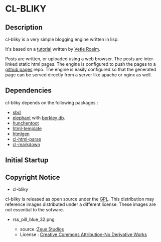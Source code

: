 # CL-BLIKY

## Description

cl-bliky is a very simple blogging engine written in lisp.

It's based on a [tutorial](http://roeim.net/vetle/docs/cl-webapp-intro/) 
written by [Vetle Roeim](http://roeim.net/vetle/). 
<split>

Posts are written, or uploaded using a web browser.
The posts are inter-linked static html pages.
The engine is configured to push the pages to a [github pages](http://pages.github.com) repo.
The engine is easily configured so that the generated page can be served directly 
from a server like apache or nginx as well.


## Dependencies
cl-bliky depends on the following packages :


* [sbcl](http://sbcl.sourceforge.net/)
* [elephant](http://common-lisp.net/project/elephant/) 
  with [berkley db](http://www.oracle.com/technology/products/berkeley-db/index.html).
* [hunchentoot](http://www.weitz.de/hunchentoot/)
* [html-template](http://www.weitz.de/html-template/)
* [htmlgen](http://www.cliki.net/htmlgen)
* [cl-html-parse](http://www.cliki.net/CL-HTML-Parse)
* [cl-markdown](http://common-lisp.net/project/cl-markdown/)


## Initial Startup




## Copyright Notice

* cl-bliky
 
cl-bliky is released as open source under the [GPL](http://www.gnu.org/licenses/gpl-3.0.txt). 
This distribution may reference images distributed under a different license. 
These images are not essential to the sofware.

* rss_pill_blue_32.png

	- source :[Zeus Studios](http://www.zeusboxstudio.com/blog/feedicons-2)
	- License : [Creative Commons Attribution-No Derivative Works](http://creativecommons.org/licenses/by-nd/3.0/</string>)

